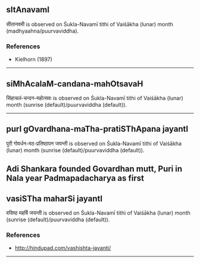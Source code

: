 ## sItAnavamI

सीतानवमी is observed on Śukla-Navamī tithi of Vaiśākha (lunar) month (madhyaahna/puurvaviddha).


### References
* Kielhorn (1897)

---
## siMhAcalaM-candana-mahOtsavaH

सिंहाचलं-चन्दन-महोत्सवः is observed on Śukla-Navamī tithi of Vaiśākha (lunar) month (sunrise (default)/puurvaviddha (default)).


---
## purI gOvardhana-maTha-pratiSThApana jayantI

पुरी गोवर्धन-मठ-प्रतिष्ठापन जयन्ती is observed on Śukla-Navamī tithi of Vaiśākha (lunar) month (sunrise (default)/puurvaviddha (default)).

Adi Shankara founded Govardhan mutt, Puri in Nala year Padmapadacharya as first
---
## vasiSTha maharSi jayantI

वसिष्ठ महर्षि जयन्ती is observed on Śukla-Navamī tithi of Vaiśākha (lunar) month (sunrise (default)/puurvaviddha (default)).


### References
* http://hindupad.com/vashishta-jayanti/

---
